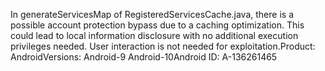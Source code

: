 In generateServicesMap of RegisteredServicesCache.java, there is a possible account protection bypass due to a caching optimization. This could lead to local information disclosure with no additional execution privileges needed. User interaction is not needed for exploitation.Product: AndroidVersions: Android-9 Android-10Android ID: A-136261465